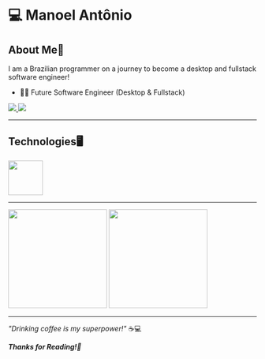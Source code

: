 # 💻 Manoel Antônio
## About Me📜
I am a Brazilian programmer on a journey to become a desktop and fullstack software engineer!
- 👨‍💻 Future Software Engineer (Desktop & Fullstack)
<a href="mailto:manoelantonio3412@gmail.com">
  <img src="https://img.shields.io/badge/Gmail-D14836?style=for-the-badge&logo=gmail&logoColor=white" />
</a>
<img src="https://camo.githubusercontent.com/0c59c81be6c6e981fbad69ea742692368b3fdc1018090a34cb7764dfea5a1a91/68747470733a2f2f696d672e736869656c64732e696f2f62616467652f6c696e6b6564696e2d2532333030373742352e7376673f7374796c653d666f722d7468652d6261646765266c6f676f3d6c696e6b6564696e266c6f676f436f6c6f723d7768697465">
</a>

---

## Technologies🖥️
<img src="https://cdn.jsdelivr.net/gh/devicons/devicon@latest/icons/python/python-original-wordmark.svg" width=70px/>

---

<div align = "left">
<img height = "200em" src="https://github-readme-stats.vercel.app/api/top-langs/?username=OCOYE&show_icons=true&theme=github_dark_dimmed&count_private=true"/>
<img height = "200em" src="https://github-readme-stats.vercel.app/api?username=OCOYE&show_icons=true&show_icons=true&theme=github_dark_dimmed&count_private=true" />
</div>

---

*"Drinking coffee is my superpower!"* ☕💻

***Thanks for Reading!🙏***
